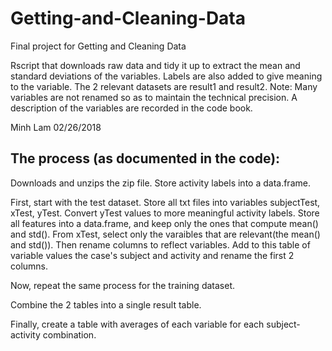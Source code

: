 # Getting-and-Cleaning-Data
Final project for Getting and Cleaning Data

Rscript that downloads raw data and tidy it up to extract the mean and standard deviations of the 
variables. Labels are also added to give meaning to the variable.  The 2 relevant datasets are result1 
and result2. 
Note: Many variables are not renamed so as to maintain the technical precision. A description of the variables are recorded in the code book.

Minh Lam
02/26/2018

## The process (as documented in the code):
Downloads and unzips the zip file. 
Store activity labels into a data.frame.

First, start with the test dataset.
Store all txt files into variables subjectTest, xTest, yTest.
Convert yTest values to more meaningful activity labels.
Store all features into a data.frame, and keep only the ones that compute mean() and std().
From xTest, select only the varaibles that are relevant(the mean() and std()). Then rename columns to reflect variables.
Add to this table of variable values the case's subject and activity and rename the first 2 columns.

Now, repeat the same process for the training dataset.

Combine the 2 tables into a single result table.

Finally, create a table with averages of each variable for each subject-activity combination.
